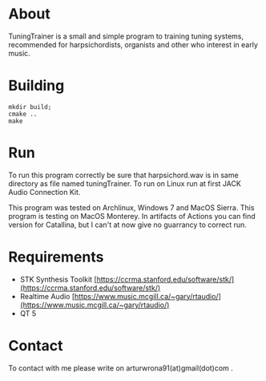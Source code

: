 # About

TuningTrainer is a small and simple program to training tuning systems, recommended for harpsichordists, organists and other who interest in early music.


# Building
```
mkdir build;
cmake ..
make
```

# Run

To run this program correctly be sure that harpsichord.wav is in same directory as file named tuningTrainer.
To run on Linux run at first JACK Audio Connection Kit.

This program was tested on Archlinux, Windows 7 and MacOS Sierra. This program is testing on MacOS Monterey. In artifacts of Actions you can find version for Catallina, but I can't at now give no guarrancy to correct run.

# Requirements

* STK Synthesis Toolkit [https://ccrma.stanford.edu/software/stk/](https://ccrma.stanford.edu/software/stk/)
* Realtime Audio [https://www.music.mcgill.ca/~gary/rtaudio/](https://www.music.mcgill.ca/~gary/rtaudio/)
* QT 5

# Contact
To contact with me please write on arturwrona91(at)gmail(dot)com .

